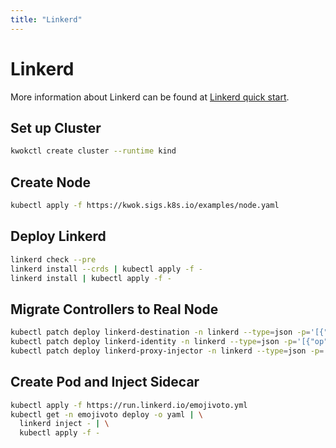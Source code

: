 ```yaml
---
title: "Linkerd"
---
```


# Linkerd

More information about Linkerd can be found at [Linkerd quick start].

## Set up Cluster

``` bash
kwokctl create cluster --runtime kind
```

## Create Node

``` bash
kubectl apply -f https://kwok.sigs.k8s.io/examples/node.yaml
```

## Deploy Linkerd

``` bash
linkerd check --pre
linkerd install --crds | kubectl apply -f -
linkerd install | kubectl apply -f -
```

## Migrate Controllers to Real Node

``` bash
kubectl patch deploy linkerd-destination -n linkerd --type=json -p='[{"op":"add","path":"/spec/template/spec/nodeName","value":"kwok-kwok-control-plane"}]'
kubectl patch deploy linkerd-identity -n linkerd --type=json -p='[{"op":"add","path":"/spec/template/spec/nodeName","value":"kwok-kwok-control-plane"}]'
kubectl patch deploy linkerd-proxy-injector -n linkerd --type=json -p='[{"op":"add","path":"/spec/template/spec/nodeName","value":"kwok-kwok-control-plane"}]'
```

## Create Pod and Inject Sidecar

``` bash
kubectl apply -f https://run.linkerd.io/emojivoto.yml
kubectl get -n emojivoto deploy -o yaml | \
  linkerd inject - | \
  kubectl apply -f -
```

[Linkerd quick start]: https://linkerd.io/getting-started/

